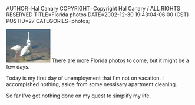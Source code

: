 AUTHOR=Hal Canary
COPYRIGHT=Copyright Hal Canary / ALL RIGHTS RESERVED
TITLE=Florida photos
DATE=2002-12-30 19:43:04-06:00 (CST)
POSTID=27
CATEGORIES=photos;

[<img src="/photos/thumb/2002-12-26-sanibel02.jpg" alt="herons?" width="120" height="91">](/photos/2002-12-26-sanibel02.jpg) There are more Florida photos to come, but it might be a few days.

Today is my first day of unemployment that I'm not on vacation. I accompished nothing, aside from some nessisary apartment cleaning.

So far I've got nothing done on my quest to simplify my life.
